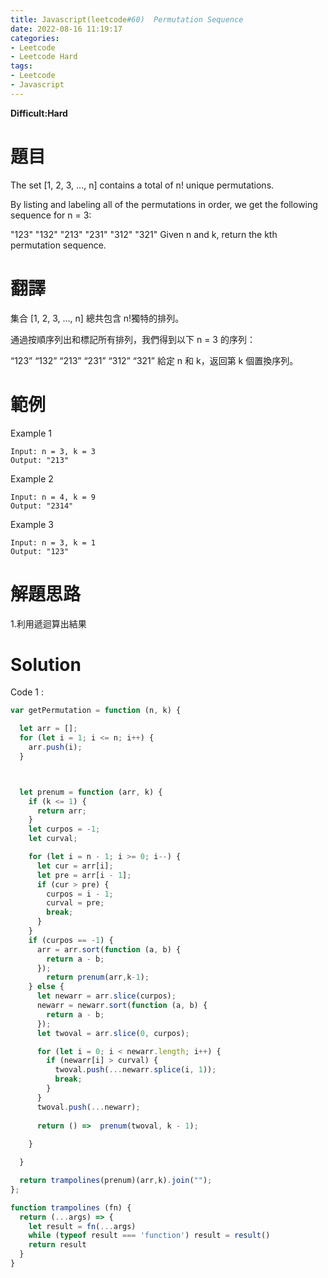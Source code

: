 ```yaml
---
title: Javascript(leetcode#60)  Permutation Sequence
date: 2022-08-16 11:19:17
categories: 
- Leetcode 
- Leetcode Hard 
tags:
- Leetcode
- Javascript
---
```


**Difficult:Hard**


# 題目
The set [1, 2, 3, ..., n] contains a total of n! unique permutations.

By listing and labeling all of the permutations in order, we get the following sequence for n = 3:

"123"
"132"
"213"
"231"
"312"
"321"
Given n and k, return the kth permutation sequence.

<!--more-->
# 翻譯
集合 [1, 2, 3, ..., n] 總共包含 n!獨特的排列。

通過按順序列出和標記所有排列，我們得到以下 n = 3 的序列：

“123”
“132”
“213”
“231”
“312”
“321”
給定 n 和 k，返回第 k 個置換序列。


# 範例

Example 1
```
Input: n = 3, k = 3
Output: "213"
```


Example 2
```
Input: n = 4, k = 9
Output: "2314"
```

Example 3
```
Input: n = 3, k = 1
Output: "123"
```

# 解題思路
1.利用遞迴算出結果
# Solution
Code 1 :
```Javascript
var getPermutation = function (n, k) {

  let arr = [];
  for (let i = 1; i <= n; i++) {
    arr.push(i);
  }



  let prenum = function (arr, k) {
    if (k <= 1) {
      return arr;
    }
    let curpos = -1;
    let curval;

    for (let i = n - 1; i >= 0; i--) {
      let cur = arr[i];
      let pre = arr[i - 1];
      if (cur > pre) {
        curpos = i - 1;
        curval = pre;
        break;
      }
    }
    if (curpos == -1) {
      arr = arr.sort(function (a, b) {
        return a - b;
      });
        return prenum(arr,k-1);
    } else {
      let newarr = arr.slice(curpos);
      newarr = newarr.sort(function (a, b) {
        return a - b;
      });
      let twoval = arr.slice(0, curpos);

      for (let i = 0; i < newarr.length; i++) {
        if (newarr[i] > curval) {
          twoval.push(...newarr.splice(i, 1));
          break;
        }
      }
      twoval.push(...newarr);
      
      return () =>  prenum(twoval, k - 1);
     
    }

  }

  return trampolines(prenum)(arr,k).join("");
};

function trampolines (fn) {
  return (...args) => {
    let result = fn(...args)
    while (typeof result === 'function') result = result()
    return result
  }
}
```